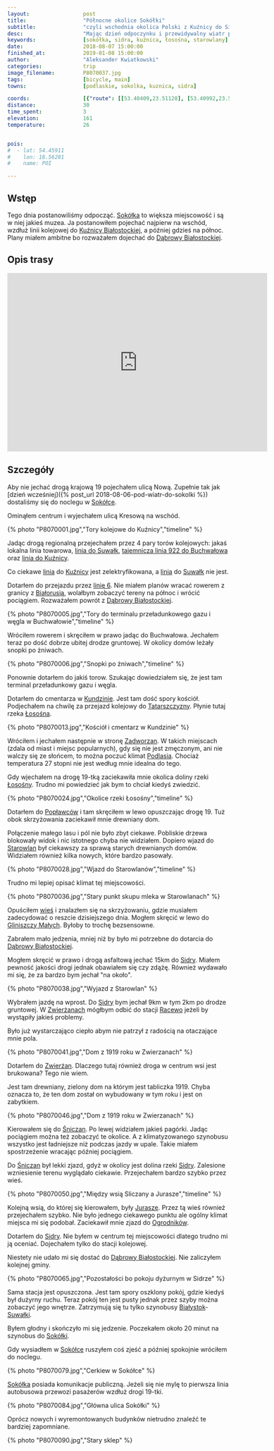 ```yaml
---
layout:                 post
title:                  "Północne okolice Sokółki"
subtitle:               "czyli wschodnia okolica Polski z Kuźnicy do Sidry"
desc:                   "Mając dzień odpoczynku i przewidywalny wiatr postanowiłem ruszyć w stronę granicy z Białorusią a następnie jechać na północ. Miałem ambitny plan, jednak ruszyłem dość późno i miałem mało jedzenia. Ostatecznie przejechałem przez kilka zapomnianych podlaskich wiosek, a ostatecznym wnioskiem wycieczki było to, że z klimatyzowanego szynobusu wszystko wygląda ładniej."
keywords:               [sokółka, sidra, kuźnica, łosośna, starowlany]
date:                   2018-08-07 15:00:00
finished_at:            2019-01-08 15:00:00
author:                 "Aleksander Kwiatkowski"
categories:             trip
image_filename:         P8070037.jpg
tags:                   [bicycle, main]
towns:                  [podlaskie, sokolka, kuznica, sidra]

coords:                 [{"route": [[53.40409,23.51128], [53.40992,23.52227], [53.41386,23.55059], [53.43866,23.58638], [53.44009,23.59205], [53.43876,23.58604], [53.45016,23.56656], [53.45640,23.57368], [53.46585,23.55059], [53.48460,23.54991], [53.50196,23.50691], [53.53029,23.48982], [53.54635,23.45592], [53.54370,23.45309], [53.54477,23.44682]], "type": "bicycle"}]
distance:               30
time_spent:             3
elevation:              161
temperature:            26


pois:
#  - lat: 54.45911
#    lon: 18.56281
#    name: POI

---
```


[wiki-kuznica-bialostocka]: https://pl.wikipedia.org/wiki/Ku%C5%BAnica_Bia%C5%82ostocka_(stacja_kolejowa)
[wiki-linia-6]: https://pl.wikipedia.org/wiki/Linia_kolejowa_nr_6
[wiki-linia-40]: https://pl.wikipedia.org/wiki/Linia_kolejowa_nr_40

[linia-922]: https://www.bazakolejowa.pl/index.php?dzial=d29&id=698

[wiki-sokolka]: https://pl.wikipedia.org/wiki/Sok%C3%B3%C5%82ka
[wiki-kuznica]: https://pl.wikipedia.org/wiki/Ku%C5%BAnica_(wojew%C3%B3dztwo_podlaskie)
[wiki-suwalki]: https://pl.wikipedia.org/wiki/Suwa%C5%82ki
[wiki-bialorus]: https://pl.wikipedia.org/wiki/Bia%C5%82oru%C5%9B
[wiki-dabrowa-bialostocka]: https://pl.wikipedia.org/wiki/D%C4%85browa_Bia%C5%82ostocka
[wiki-kundzin]: https://pl.wikipedia.org/wiki/Kundzin
[wiki-tatarszczyzna]: https://pl.wikipedia.org/wiki/Tatarszczyzna
[wiki-lososna-rzeka]: https://pl.wikipedia.org/wiki/%C5%81oso%C5%9Bna_(dop%C5%82yw_Niemna)
[wiki-zadworzany]: https://pl.wikipedia.org/wiki/Zadworzany
[wiki-podlasie]: https://pl.wikipedia.org/wiki/Podlasie
[wiki-poplawce]: https://pl.wikipedia.org/wiki/Pop%C5%82awce
[wiki-starowlany]: https://pl.wikipedia.org/wiki/Starowlany
[wiki-gliniszcze-male]: https://pl.wikipedia.org/wiki/Gliniszcze_Ma%C5%82e
[wiki-sidra]: https://pl.wikipedia.org/wiki/Sidra
[wiki-zwierzany]: https://pl.wikipedia.org/wiki/Zwier%C5%BCany
[wiki-sniczany]: https://pl.wikipedia.org/wiki/%C5%9Aniczany
[wiki-jurasze]: https://pl.wikipedia.org/wiki/Jurasze
[wiki-ogrodniki]: https://pl.wikipedia.org/wiki/Ogrodniki_(powiat_sok%C3%B3lski)
[wiki-bialystok]: https://pl.wikipedia.org/wiki/Bia%C5%82ystok
[wiki-racewo]: https://pl.wikipedia.org/wiki/Racewo

## Wstęp

Tego dnia postanowiliśmy odpocząć. [Sokółka][wiki-sokolka] to większa miejscowość
i są w niej jakieś muzea. Ja postanowiłem pojechać najpierw na wschód, wzdłuż linii
kolejowej do [Kuźnicy Białostockiej][wiki-kuznica-bialostocka], a później
gdzieś na północ. Plany miałem ambitne bo rozważałem dojechać do
[Dąbrowy Białostockiej][wiki-dabrowa-bialostocka].

## Opis trasy

<iframe height='405' width='590' frameborder='0' allowtransparency='true' scrolling='no' src='https://www.strava.com/activities/1756400647/embed/4303c3690e4e23ce17ee6b64f414c89fa8eed184'></iframe>

## Szczegóły

Aby nie jechać drogą krajową 19 pojechałem ulicą Nową. Zupełnie tak jak
[dzień wcześniej]({% post_url 2018-08-06-pod-wiatr-do-sokolki %}) dostaliśmy się
do noclegu w [Sokółce][wiki-sokolka].

Ominąłem centrum i wyjechałem ulicą Kresową na wschód.

{% photo "P8070001.jpg","Tory kolejowe do Kuźnicy","timeline" %}

Jadąc drogą regionalną przejechałem przez 4 pary torów kolejowych:
jakaś lokalna linia towarowa, [linia do Suwałk][wiki-linia-40],
[tajemnicza linia 922 do Buchwałowa][linia-922] oraz
[linia do Kuźnicy][wiki-linia-6].

Co ciekawe [linia][wiki-linia-6] do [Kuźnicy][wiki-kuznica] jest zelektryfikowana,
a [linia][wiki-linia-40] do [Suwałk][wiki-suwalki] nie jest.

Dotarłem do przejazdu przez [linię 6][wiki-linia-6]. Nie miałem planów wracać
rowerem z granicy z [Białorusią][wiki-bialorus], wolałbym zobaczyć tereny
na północ i wrócić pociągiem. Rozważałem powrót z [Dąbrowy Białostockiej][wiki-dabrowa-bialostocka].

{% photo "P8070005.jpg","Tory do terminalu przeładunkowego gazu i węgla w Buchwałowie","timeline" %}

Wróciłem rowerem i skręciłem w prawo jadąc do Buchwałowa.
Jechałem teraz po dość dobrze ubitej drodze gruntowej. W okolicy domów leżały
snopki po żniwach.

{% photo "P8070006.jpg","Snopki po żniwach","timeline" %}

Ponownie dotarłem do jakiś torow. Szukając dowiedziałem się, że jest tam terminal
przeładunkowy gazu i węgla.

Dotarłem do cmentarza w [Kundzinie][wiki-kundzin]. Jest tam dość spory kościół.
Podjechałem na chwilę za przejazd kolejowy do [Tatarszczyzny][wiki-tatarszczyzna].
Płynie tutaj rzeka [Łosośna][wiki-lososna-rzeka].

{% photo "P8070013.jpg","Kościół i cmentarz w Kundzinie" %}

Wróciłem i jechałem następnie w stronę [Zadworzan][wiki-zadworzany].
W takich miejscach (zdala od miast i miejsc popularnych), gdy się nie jest
zmęczonym, ani nie walczy się ze słońcem, to można poczuć klimat
[Podlasia][wiki-podlasie]. Chociaż temperatura 27 stopni nie jest według mnie
idealna do tego.

Gdy wjechałem na drogę 19-tką zaciekawiła mnie okolica doliny
rzeki [Łosośny][wiki-lososna-rzeka]. Trudno mi powiedzieć jak bym to chciał
kiedyś zwiedzić.

{% photo "P8070024.jpg","Okolice rzeki Łosośny","timeline" %}

Dotarłem do [Popławców][wiki-poplawce] i tam skręciłem w lewo opuszczając
drogę 19. Tuż obok skrzyżowania zaciekawił mnie drewniany dom.

Połączenie małego lasu i pól nie było zbyt ciekawe. Pobliskie drzewa blokowały widok
i nic istotnego chyba nie widziałem.
Dopiero wjazd do [Starowlan][wiki-starowlany] był ciekawszy za sprawą starych
drewnianych domów.
Widziałem również kilka nowych, które bardzo pasowały.

{% photo "P8070028.jpg","Wjazd do Starowlanów","timeline" %}

Trudno mi lepiej opisać klimat tej miejscowości.

{% photo "P8070036.jpg","Stary punkt skupu mleka w Starowlanach" %}

Opuściłem [wieś][wiki-starowlany] i znalazłem się na skrzyżowaniu, gdzie
musiałem zadecydować o reszcie dzisiejszego dnia. Mogłem skręcić w lewo do
[Gliniszczy Małych][wiki-gliniszcze-male]. Byłoby to trochę bezsensowne.

Zabrałem mało jedzenia, mniej niż by było mi potrzebne do dotarcia do
[Dąbrowy Białostockiej][wiki-dabrowa-bialostocka].

Mogłem skręcić w prawo i drogą asfaltową jechać 15km do [Sidry][wiki-sidra].
Miałem pewność jakości drogi jednak obawiałem się czy zdążę. Również wydawało mi się,
że za bardzo bym jechał "na około".

{% photo "P8070038.jpg","Wyjazd z Starowlan" %}

Wybrałem jazdę na wprost. Do [Sidry][wiki-sidra] bym jechał 9km w tym 2km
po drodze gruntowej. W [Zwierżanach][wiki-zwierzany] mógłbym odbić
do stacji [Racewo][wiki-racewo] jeżeli by wystąpiły jakieś problemy.

Było już wystarczająco ciepło abym nie patrzył z radością na otaczające
mnie pola.

{% photo "P8070041.jpg","Dom z 1919 roku w Zwierzanach" %}

Dotarłem do [Zwierżan][wiki-zwierzany]. Dlaczego tutaj również droga w centrum
wsi jest brukowana? Tego nie wiem.

Jest tam drewniany, zielony dom na którym jest tabliczka 1919. Chyba oznacza to, że
ten dom został on wybudowany w tym roku i jest on zabytkiem.

{% photo "P8070046.jpg","Dom z 1919 roku w Zwierzanach" %}

Kierowałem się do [Śniczan][wiki-sniczany]. Po lewej widziałem jakieś pagórki.
Jadąc pociągiem można też zobaczyć te okolice. A z klimatyzowanego szynobusu wszystko
jest ładniejsze niż podczas jazdy w upale. Takie miałem spostrzeżenie wracając później
pociągiem.

Do [Śniczan][wiki-sniczany] był lekki zjazd, gdyż w okolicy jest dolina rzeki
[Sidry][wiki-sidra]. Zalesione wzniesienie terenu wyglądało ciekawie.
Przejechałem bardzo szybko przez wieś.

{% photo "P8070050.jpg","Między wsią Sliczany a Jurasze","timeline" %}

Kolejną wsią, do której się kierowałem, były [Jurasze][wiki-jurasze].
Przez tą wieś również przejechałem szybko. Nie było jednego ciekawego punktu ale
ogólny klimat miejsca mi się podobał. Zaciekawił mnie zjazd do [Ogrodników][wiki-ogrodniki].

Dotarłem do [Sidry][wiki-sidra]. Nie byłem w centrum tej miejscowości dlatego
trudno mi ją oceniać. Dojechałem tylko do stacji kolejowej.

Niestety nie udało mi się dostać do [Dąbrowy Białostockiej][wiki-dabrowa-bialostocka].
Nie zaliczyłem kolejnej gminy.

{% photo "P8070065.jpg","Pozostałości bo pokoju dyżurnym w Sidrze" %}

Sama stacja jest opuszczona. Jest tam spory oszklony pokój, gdzie kiedyś
był dużyrny ruchu. Teraz pokój ten jest pusty jednak przez szyby można zobaczyć
jego wnętrze. Zatrzymują się tu tylko szynobusy
[Białystok][wiki-bialystok]-[Suwałki][wiki-suwalki].

Byłem głodny i skończyło mi się jedzenie. Poczekałem około 20 minut na szynobus
do [Sokółki][wiki-sokolka].

Gdy wysiadłem w [Sokółce][wiki-sokolka] ruszyłem coś zjeść
a później spokojnie wróciłem do noclegu.

{% photo "P8070079.jpg","Cerkiew w Sokółce" %}

[Sokółka][wiki-sokolka] posiada komunikacje publiczną. Jeżeli się nie mylę to
pierwsza linia autobusowa przewozi pasażerów wzdłuż drogi 19-tki.

{% photo "P8070084.jpg","Główna ulica Sokółki" %}

Oprócz nowych i wyremontowanych budynków nietrudno znaleźć te bardziej zapomniane.

{% photo "P8070090.jpg","Stary sklep" %}
